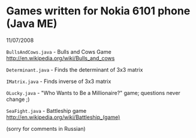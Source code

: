 Games written for Nokia 6101 phone (Java ME)
============================================

11/07/2008


``BullsAndCows.java`` - Bulls and Cows Game http://en.wikipedia.org/wiki/Bulls_and_cows

``Determinant.java`` - Finds the determinant of 3x3 matrix

``IMatrix.java`` - Finds inverse of 3x3 matrix

``OLucky.java`` - "Who Wants to Be a Millionaire?" game; questions never change ;)

``SeaFight.java`` - Battleship game http://en.wikipedia.org/wiki/Battleship_(game)


(sorry for comments in Russian)


